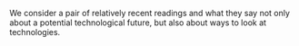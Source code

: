 We consider a pair of relatively recent readings and what they say 
not only about a potential technological future, but also about
ways to look at technologies.

